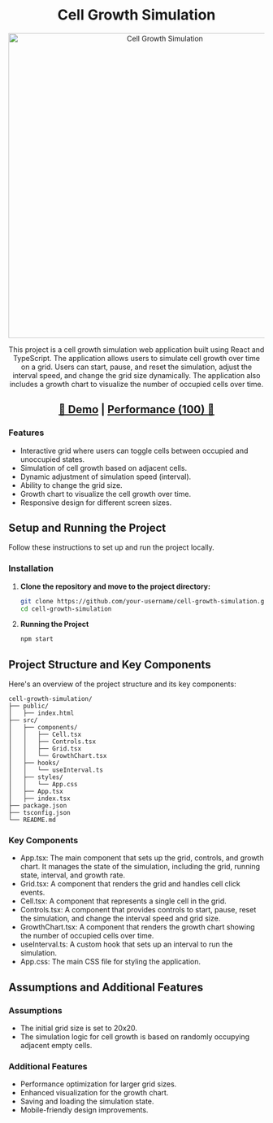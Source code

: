 <h1 align="center"> Cell Growth Simulation </h1>

<p align="center">
<img width="600" alt="Cell Growth Simulation" src="https://github.com/UmairK5669/cell-growth-simulation/assets/102482696/5cb06e2d-3655-45b3-887e-0db6dfa91885">
</p>
<p align="center">This project is a cell growth simulation web application built using React and TypeScript. The application allows users to simulate cell growth over time on a grid. Users can start, pause, and reset the simulation, adjust the interval speed, and change the grid size dynamically. The application also includes a growth chart to visualize the number of occupied cells over time.
</p>
<h2 align="center"> <a target="blank" href="https://cell-growth-simulation-tau.vercel.app/" rel="nofollow">👀 Demo</a> | <a  target="_blank" href="https://pagespeed.web.dev/analysis/https-cell-growth-simulation-tau-vercel-app/d32hvxzjey?form_factor=desktop">Performance (100) 🚀</a>

### Features

- Interactive grid where users can toggle cells between occupied and unoccupied states.
- Simulation of cell growth based on adjacent cells.
- Dynamic adjustment of simulation speed (interval).
- Ability to change the grid size.
- Growth chart to visualize the cell growth over time.
- Responsive design for different screen sizes.

## Setup and Running the Project

Follow these instructions to set up and run the project locally.

### Installation

1. **Clone the repository and move to the project directory:**

   ```bash
   git clone https://github.com/your-username/cell-growth-simulation.git
   cd cell-growth-simulation

2. **Running the Project**

   ```bash
   npm start

## Project Structure and Key Components

Here's an overview of the project structure and its key components:

    cell-growth-simulation/
    ├── public/
    │   ├── index.html
    ├── src/
    │   ├── components/
    │   │   ├── Cell.tsx
    │   │   ├── Controls.tsx
    │   │   ├── Grid.tsx
    │   │   └── GrowthChart.tsx
    │   ├── hooks/
    │   │   └── useInterval.ts
    │   ├── styles/
    │   │   └── App.css
    │   ├── App.tsx
    │   ├── index.tsx
    ├── package.json
    ├── tsconfig.json
    └── README.md

### Key Components

- App.tsx: The main component that sets up the grid, controls, and growth chart. It manages the state of the simulation, including the grid, running state, interval, and growth rate.
- Grid.tsx: A component that renders the grid and handles cell click events.
- Cell.tsx: A component that represents a single cell in the grid.
- Controls.tsx: A component that provides controls to start, pause, reset the simulation, and change the interval speed and grid size.
- GrowthChart.tsx: A component that renders the growth chart showing the number of occupied cells over time.
- useInterval.ts: A custom hook that sets up an interval to run the simulation.
- App.css: The main CSS file for styling the application.

## Assumptions and Additional Features

### Assumptions

- The initial grid size is set to 20x20.
- The simulation logic for cell growth is based on randomly occupying adjacent empty cells.

### Additional Features

- Performance optimization for larger grid sizes.
- Enhanced visualization for the growth chart.
- Saving and loading the simulation state.
- Mobile-friendly design improvements.
  
